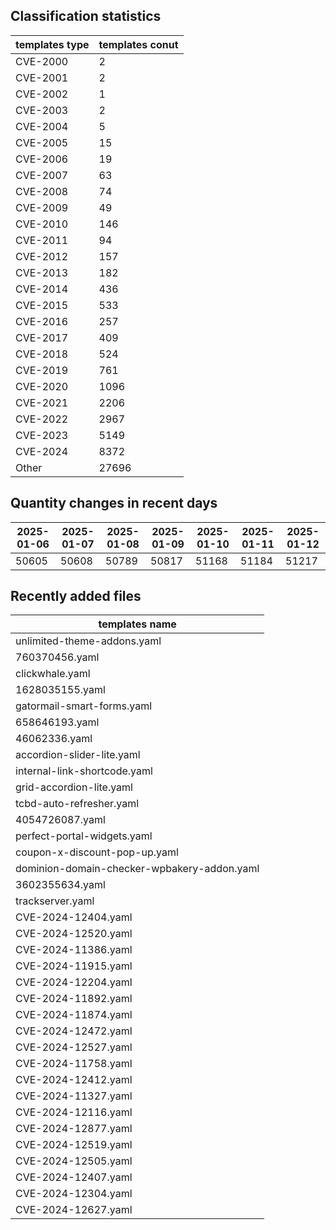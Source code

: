 ## Classification statistics
| templates type | templates conut | 
| --- | --- |
| CVE-2000 | 2 |
| CVE-2001 | 2 |
| CVE-2002 | 1 |
| CVE-2003 | 2 |
| CVE-2004 | 5 |
| CVE-2005 | 15 |
| CVE-2006 | 19 |
| CVE-2007 | 63 |
| CVE-2008 | 74 |
| CVE-2009 | 49 |
| CVE-2010 | 146 |
| CVE-2011 | 94 |
| CVE-2012 | 157 |
| CVE-2013 | 182 |
| CVE-2014 | 436 |
| CVE-2015 | 533 |
| CVE-2016 | 257 |
| CVE-2017 | 409 |
| CVE-2018 | 524 |
| CVE-2019 | 761 |
| CVE-2020 | 1096 |
| CVE-2021 | 2206 |
| CVE-2022 | 2967 |
| CVE-2023 | 5149 |
| CVE-2024 | 8372 |
| Other | 27696 |
## Quantity changes in recent days
|2025-01-06 | 2025-01-07 | 2025-01-08 | 2025-01-09 | 2025-01-10 | 2025-01-11 | 2025-01-12|
|--- | ------ | ------ | ------ | ------ | ------ | ---|
|50605 | 50608 | 50789 | 50817 | 51168 | 51184 | 51217|
## Recently added files
| templates name | 
| --- |
| unlimited-theme-addons.yaml |
| 760370456.yaml |
| clickwhale.yaml |
| 1628035155.yaml |
| gatormail-smart-forms.yaml |
| 658646193.yaml |
| 46062336.yaml |
| accordion-slider-lite.yaml |
| internal-link-shortcode.yaml |
| grid-accordion-lite.yaml |
| tcbd-auto-refresher.yaml |
| 4054726087.yaml |
| perfect-portal-widgets.yaml |
| coupon-x-discount-pop-up.yaml |
| dominion-domain-checker-wpbakery-addon.yaml |
| 3602355634.yaml |
| trackserver.yaml |
| CVE-2024-12404.yaml |
| CVE-2024-12520.yaml |
| CVE-2024-11386.yaml |
| CVE-2024-11915.yaml |
| CVE-2024-12204.yaml |
| CVE-2024-11892.yaml |
| CVE-2024-11874.yaml |
| CVE-2024-12472.yaml |
| CVE-2024-12527.yaml |
| CVE-2024-11758.yaml |
| CVE-2024-12412.yaml |
| CVE-2024-11327.yaml |
| CVE-2024-12116.yaml |
| CVE-2024-12877.yaml |
| CVE-2024-12519.yaml |
| CVE-2024-12505.yaml |
| CVE-2024-12407.yaml |
| CVE-2024-12304.yaml |
| CVE-2024-12627.yaml |
